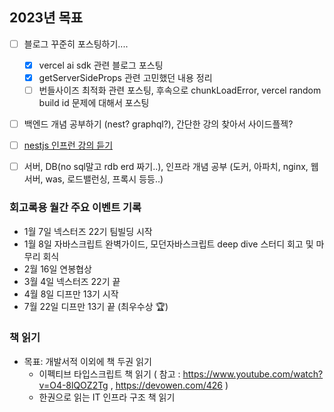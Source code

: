 
## 2023년 목표
- [ ] 블로그 꾸준히 포스팅하기....
  - [x] vercel ai sdk 관련 블로그 포스팅
  - [x] getServerSideProps 관련 고민했던 내용 정리
  - [ ] 번들사이즈 최적화 관련 포스팅, 후속으로 chunkLoadError, vercel random build id 문제에 대해서 포스팅
- [ ] 백엔드 개념 공부하기 (nest? graphql?), 간단한 강의 찾아서 사이드플젝?
- [ ] [nestjs 인프런 강의 듣기](https://www.inflearn.com/course/%EB%94%B0%EB%9D%BC%ED%95%98%EB%8A%94-%EB%84%A4%EC%8A%A4%ED%8A%B8-%EC%A0%9C%EC%9D%B4%EC%97%90%EC%8A%A4/dashboard)
- [ ] 서버, DB(no sql말고 rdb erd 짜기..), 인프라 개념 공부 (도커, 아파치, nginx, 웹서버, was, 로드밸런싱, 프록시 등등..)


### 회고록용 월간 주요 이벤트 기록
- 1월 7일 넥스터즈 22기 팀빌딩 시작
- 1월 8일 자바스크립트 완벽가이드, 모던자바스크립트 deep dive 스터디 회고 및 마무리 회식
- 2월 16일 연봉협상
- 3월 4일 넥스터즈 22기 끝
- 4월 8일 디프만 13기 시작
- 7월 22일 디프만 13기 끝 (최우수상 🏆)

### 책 읽기
- 목표: 개발서적 이외에 책 두권 읽기
  - 이펙티브 타입스크립트 책 읽기 ( 참고 : https://www.youtube.com/watch?v=O4-8lQOZ2Tg , https://devowen.com/426 )
  - 한권으로 읽는 IT 인프라 구조 책 읽기
